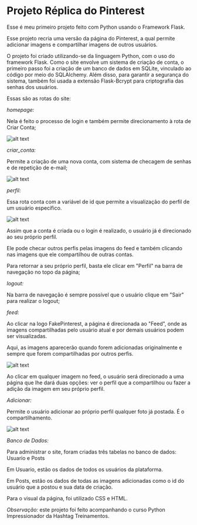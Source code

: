 # Projeto Réplica do Pinterest

Esse é meu primeiro projeto feito com Python usando o Framework Flask.

Esse projeto recria uma versão da página do Pinterest, a qual permite adicionar imagens e compartilhar imagens de outros usuários.

O projeto foi criado utilizando-se da linguagem Python, com o uso do framework Flask. Como o site envolve um sistema de criação de conta, o primeiro passo foi a criação de um banco de dados em SQLite, vinculado ao código por meio do SQLAlchemy. Além disso, para garantir a segurança do sistema, também foi usada a extensão Flask-Bcrypt para criptografia das senhas dos usuários.

Essas são as rotas do site:

*homepage:*

Nela é feito o processo de login e também permite direcionamento à rota de Criar Conta;

![alt text](<fotos_projeto/Imagem do WhatsApp de 2024-07-15 à(s) 20.44.36_9e2766ab.jpg>)

*criar_conta:*

Permite a criação de uma nova conta, com sistema de checagem de senhas e de repetição de e-mail;

![alt text](<fotos_projeto/Imagem do WhatsApp de 2024-07-15 à(s) 20.44.36_ffcaaa28.jpg>)

*perfil:*

Essa rota conta com a variável de id que permite a visualização do perfil de um usuário específico.

![alt text](<fotos_projeto/Imagem do WhatsApp de 2024-07-15 à(s) 20.44.36_31efc5e2.jpg>)

Assim que a conta é criada ou o login é realizado, o usuário já é direcionado ao seu próprio perfil.

Ele pode checar outros perfis pelas imagens do feed e também clicando nas imagens que ele compartilhou de outras contas.

Para retornar a seu próprio perfil, basta ele clicar em "Perfil" na barra de navegação no topo da página;

*logout:*

Na barra de navegação é sempre possível que o usuário clique em "Sair" para realizar o logout;

*feed:*

Ao clicar na logo FakePinterest, a página é direcionada ao "Feed", onde as imagens compartilhadas pelo usuário atual e por demais usuários podem ser visualizadas.

Aqui, as imagens aparecerão quando forem adicionadas originalmente e sempre que forem compartilhadas por outros perfis.

![alt text](<fotos_projeto/Imagem do WhatsApp de 2024-07-15 à(s) 20.44.36_044ef0b7.jpg>)

Ao clicar em qualquer imagem no feed, o usuário será direcionado a uma página que lhe dará duas opções: ver o perfil que a compartilhou ou fazer a adição da imagem em seu próprio perfil.

*Adicionar:*

Permite o usuário adicionar ao próprio perfil qualquer foto já postada. É o compartilhamento.

![alt text](<fotos_projeto/Imagem do WhatsApp de 2024-07-15 à(s) 20.44.36_31efc5e2.jpg>)

*Banco de Dados:*

Para administrar o site, foram criadas três tabelas no banco de dados: Usuario e Posts

Em Usuario, estão os dados de todos os usuários da plataforma.

Em Posts, estão os dados de todas as imagens adicionadas como o id do usuário que a postou e sua data de criação.

Para o visual da página, foi utilizado CSS e HTML.

*Observação:* este projeto foi feito acompanhando o curso Python Impressionador da Hashtag Treinamentos.